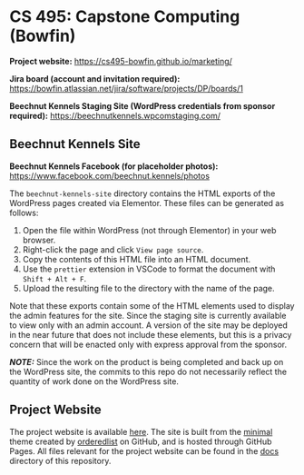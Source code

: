 # CS 495: Capstone Computing (Bowfin)

**Project website:** https://cs495-bowfin.github.io/marketing/

**Jira board (account and invitation required):** https://bowfin.atlassian.net/jira/software/projects/DP/boards/1

**Beechnut Kennels Staging Site (WordPress credentials from sponsor required):** https://beechnutkennels.wpcomstaging.com/

## Beechnut Kennels Site

**Beechnut Kennels Facebook (for placeholder photos):** https://www.facebook.com/beechnut.kennels/photos

The `beechnut-kennels-site` directory contains the HTML exports of the WordPress pages created via Elementor. These files can be generated as follows:
1. Open the file within WordPress (not through Elementor) in your web browser.
2. Right-click the page and click `View page source`.
3. Copy the contents of this HTML file into an HTML document.
4. Use the `prettier` extension in VSCode to format the document with `Shift + Alt + F`.
5. Upload the resulting file to the directory with the name of the page.

Note that these exports contain some of the HTML elements used to display the admin features for the site. Since the staging site is currently available to view only with an admin account. A version of the site may be deployed in the near future that does not include these elements, but this is a privacy concern that will be enacted only with express approval from the sponsor.

_**NOTE:**_ Since the work on the product is being completed and back up on the WordPress site, the commits to this repo do not necessarily reflect the quantity of work done on the WordPress site.

## Project Website

The project website is available [here](https://cs495-bowfin.github.io/marketing/). The site is built from the [minimal](https://github.com/orderedlist/minimal) theme created by [orderedlist](https://github.com/orderedlist) on GitHub, and is hosted through GitHub Pages. All files relevant for the project website can be found in the [docs](https://github.com/cs495-bowfin/marketing/tree/main/docs) directory of this repository.
